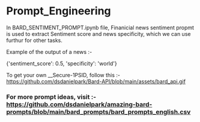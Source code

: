 # Prompt_Engineering

In BARD_SENTIMENT_PROMPT.ipynb file, Finanicial news sentiment propmt is used to extract Sentiment score and news specificity, which we can use furthur for other tasks.

Example of the output of a news :-

{'sentiment_score': 0.5, 'specificity': 'world'}


To get your own __Secure-1PSID, follow this :- https://github.com/dsdanielpark/Bard-API/blob/main/assets/bard_api.gif


### For more prompt ideas, visit :- https://github.com/dsdanielpark/amazing-bard-prompts/blob/main/bard_prompts/bard_prompts_english.csv
